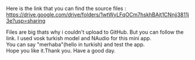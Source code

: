  Here is the link that you can find the source files : https://drive.google.com/drive/folders/1wtWvLFqOCm7hskhBAjt1CNnjj3811j3e?usp=sharing

 Files are big thats why i couldn't upload to GitHub. But you can follow the link.
 I used vosk turkish model and NAudio for this mini app.    
 You can say "merhaba"(hello in turkish) and test the app.   
 Hope you like it.Thank you. Have a good day.
